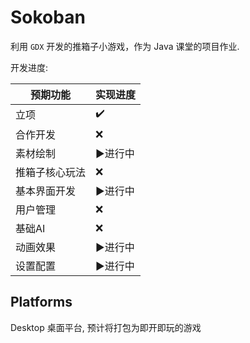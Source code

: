 # Sokoban

利用 `GDX` 开发的推箱子小游戏，作为 Java 课堂的项目作业.

开发进度:

|预期功能|实现进度|
|---|---|
|立项|✔️|
|合作开发|❌|
|素材绘制|▶️进行中|
|推箱子核心玩法|❌|
|基本界面开发|▶️进行中|
|用户管理|❌|
|基础AI|❌|
|动画效果|▶️进行中|
|设置配置|▶️进行中|

## Platforms

Desktop 桌面平台, 预计将打包为即开即玩的游戏
